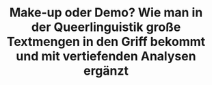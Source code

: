 ---
id: "quzukodili-08-spotlight" # nochmal überlegen
method: "Seminar und Übung"
institution: "Fakultät für Geisteswissenschaften"
title: "Make-up oder Demo? Wie man in der Queerlinguistik große Textmengen in den Griff bekommt und mit vertiefenden Analysen ergänzt"
title_project:
title_short: "Queere Zugänge zur Korpus- und Diskurslinguistik"
period: "Oct 24 ­­- Sep 25 (12 months)"
foerderlinie: "Fachspezifische Data Literacy"
round: "3"
filter: "spotlights"
lecture2go: "71164"
uhh_url: "https://www.hcl.uni-hamburg.de/ddlitlab/data-literacy-lehrlabor/spotlight-dl-lehrlabor-interviewreihe/spotlight-folge-08.html"
contributors:
mentor: "Prof. Dr. Lars Sörries-Vorberger, Carla Sökefeld"
quote:
spotlight_interview: "Ja"
text: |
    Was macht es eigentlich mit uns, wenn wir einen Text über den Christopher Street Day lesen, der mit dem Wort „Make-up“ beginnt – und was, wenn stattdessen von einer Demo die Rede ist? Und warum gibt es eigentlich mehr Berichte über vermeintlich schwule Pinguine, aber weniger über lesbische?

    Diese und andere Fragen stellt sich die Queerlinguistik und erforscht dabei Mittels Analysen großer Textsammlungen, also Korpora, welche Worte rund um Geschlecht und Sexualität in welchen Kontexten häufig vorkommen – oder auch weggelassen werden, und ergänzt diese durch qualitative Zugriffe auf die Daten.
    
    Studierende der Linguistik brauchen für solche Analysen Fähigkeiten aus dem Bereich der Data Literacy und Computerlinguistik. Und genau hier setzt das Lehrprojekt von Prof. Dr. Lars Sörries-Vorberger und Carla Sökefeld an. In einer kombinierten Veranstaltung aus Seminar und Übung werden die Studierenden Schritt für Schritt in das Feld der Digital Humanities eingeführt und erarbeiten dabei eigene Forschungsfragen aus der Queer- und Diskurslinguistik. 

    Das Ziel: Ein niedrigschwelliger Zugang in Verfahren der Computer-, Korpus- und Diskurslinguistik und die Entwicklung einer kritischen Data Literacy in der Queerlinguistik 

    Das fachspezifische Lehrprojekt „Queere Zugänge zur Korpus- und Diskurslinguistik“ wird durch das Digital and Data Literacy in Teaching Lab (kurz: DDLitLab) gefördert und wurde vergangenes Semester erfolgreich an der Fakultät für Geisteswissenschaften der Universität Hamburg durchgeführt. In diesem Interview geben Lars und Carla Einblicke in das didaktische Konzept und die Lerninhalte der Veranstaltung. 

image: "https://assets.rrz.uni-hamburg.de/instance_assets/zentrale/21861982/spotlight-data-literacy-lehrlabor--08--quzukodili--733x414px-d45bd9333b8e22129ea5f22ee0b8f84b0328aae5.png"
image_credit: "UHH / Pawlowski"
link_external:
stine:
podcast: "https://www.pod.uni-hamburg.de/1/files/16__--file--25--s--webplayer--c--episode--Podcast_Linguistik-Duo_final.mp3"
---